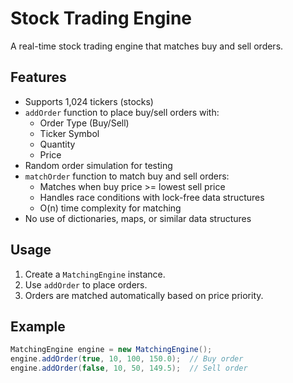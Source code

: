 # Stock Trading Engine

A real-time stock trading engine that matches buy and sell orders.

## Features
- Supports 1,024 tickers (stocks)
- `addOrder` function to place buy/sell orders with:
  - Order Type (Buy/Sell)
  - Ticker Symbol
  - Quantity
  - Price
- Random order simulation for testing
- `matchOrder` function to match buy and sell orders:
  - Matches when buy price >= lowest sell price
  - Handles race conditions with lock-free data structures
  - O(n) time complexity for matching
- No use of dictionaries, maps, or similar data structures

## Usage
1. Create a `MatchingEngine` instance.
2. Use `addOrder` to place orders.
3. Orders are matched automatically based on price priority.

## Example
```java
MatchingEngine engine = new MatchingEngine();
engine.addOrder(true, 10, 100, 150.0);  // Buy order
engine.addOrder(false, 10, 50, 149.5);  // Sell order
